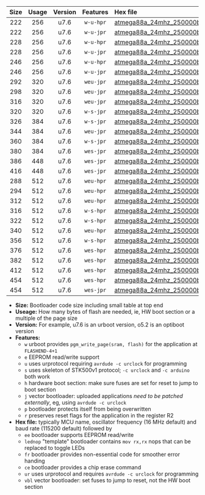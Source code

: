 |Size|Usage|Version|Features|Hex file|
|:-:|:-:|:-:|:-:|:--|
|222|256|u7.6|`w-u-hpr`|[atmega88a_24mhz_250000bps_ur.hex](https://raw.githubusercontent.com/stefanrueger/urboot/main//atmega88a_24mhz_250000bps_ur.hex)|
|222|256|u7.6|`w-u-jpr`|[atmega88a_24mhz_250000bps_ur_vbl.hex](https://raw.githubusercontent.com/stefanrueger/urboot/main//atmega88a_24mhz_250000bps_ur_vbl.hex)|
|228|256|u7.6|`w-u-hpr`|[atmega88a_24mhz_250000bps_lednop_ur.hex](https://raw.githubusercontent.com/stefanrueger/urboot/main//atmega88a_24mhz_250000bps_lednop_ur.hex)|
|228|256|u7.6|`w-u-jpr`|[atmega88a_24mhz_250000bps_lednop_ur_vbl.hex](https://raw.githubusercontent.com/stefanrueger/urboot/main//atmega88a_24mhz_250000bps_lednop_ur_vbl.hex)|
|246|256|u7.6|`w-u-hpr`|[atmega88a_24mhz_250000bps_lednop_fr_ur.hex](https://raw.githubusercontent.com/stefanrueger/urboot/main//atmega88a_24mhz_250000bps_lednop_fr_ur.hex)|
|246|256|u7.6|`w-u-jpr`|[atmega88a_24mhz_250000bps_lednop_fr_ur_vbl.hex](https://raw.githubusercontent.com/stefanrueger/urboot/main//atmega88a_24mhz_250000bps_lednop_fr_ur_vbl.hex)|
|292|320|u7.6|`weu-jpr`|[atmega88a_24mhz_250000bps_ee_ur_vbl.hex](https://raw.githubusercontent.com/stefanrueger/urboot/main//atmega88a_24mhz_250000bps_ee_ur_vbl.hex)|
|298|320|u7.6|`weu-jpr`|[atmega88a_24mhz_250000bps_ee_lednop_ur_vbl.hex](https://raw.githubusercontent.com/stefanrueger/urboot/main//atmega88a_24mhz_250000bps_ee_lednop_ur_vbl.hex)|
|316|320|u7.6|`weu-jpr`|[atmega88a_24mhz_250000bps_ee_lednop_fr_ur_vbl.hex](https://raw.githubusercontent.com/stefanrueger/urboot/main//atmega88a_24mhz_250000bps_ee_lednop_fr_ur_vbl.hex)|
|320|320|u7.6|`w-s-jpr`|[atmega88a_24mhz_250000bps_vbl.hex](https://raw.githubusercontent.com/stefanrueger/urboot/main//atmega88a_24mhz_250000bps_vbl.hex)|
|326|384|u7.6|`w-s-jpr`|[atmega88a_24mhz_250000bps_lednop_vbl.hex](https://raw.githubusercontent.com/stefanrueger/urboot/main//atmega88a_24mhz_250000bps_lednop_vbl.hex)|
|344|384|u7.6|`weu-jpr`|[atmega88a_24mhz_250000bps_ee_lednop_fr_ce_ur_vbl.hex](https://raw.githubusercontent.com/stefanrueger/urboot/main//atmega88a_24mhz_250000bps_ee_lednop_fr_ce_ur_vbl.hex)|
|360|384|u7.6|`w-s-jpr`|[atmega88a_24mhz_250000bps_lednop_fr_vbl.hex](https://raw.githubusercontent.com/stefanrueger/urboot/main//atmega88a_24mhz_250000bps_lednop_fr_vbl.hex)|
|380|384|u7.6|`wes-jpr`|[atmega88a_24mhz_250000bps_ee_vbl.hex](https://raw.githubusercontent.com/stefanrueger/urboot/main//atmega88a_24mhz_250000bps_ee_vbl.hex)|
|386|448|u7.6|`wes-jpr`|[atmega88a_24mhz_250000bps_ee_lednop_vbl.hex](https://raw.githubusercontent.com/stefanrueger/urboot/main//atmega88a_24mhz_250000bps_ee_lednop_vbl.hex)|
|416|448|u7.6|`wes-jpr`|[atmega88a_24mhz_250000bps_ee_lednop_fr_vbl.hex](https://raw.githubusercontent.com/stefanrueger/urboot/main//atmega88a_24mhz_250000bps_ee_lednop_fr_vbl.hex)|
|288|512|u7.6|`weu-hpr`|[atmega88a_24mhz_250000bps_ee_ur.hex](https://raw.githubusercontent.com/stefanrueger/urboot/main//atmega88a_24mhz_250000bps_ee_ur.hex)|
|294|512|u7.6|`weu-hpr`|[atmega88a_24mhz_250000bps_ee_lednop_ur.hex](https://raw.githubusercontent.com/stefanrueger/urboot/main//atmega88a_24mhz_250000bps_ee_lednop_ur.hex)|
|312|512|u7.6|`weu-hpr`|[atmega88a_24mhz_250000bps_ee_lednop_fr_ur.hex](https://raw.githubusercontent.com/stefanrueger/urboot/main//atmega88a_24mhz_250000bps_ee_lednop_fr_ur.hex)|
|316|512|u7.6|`w-s-hpr`|[atmega88a_24mhz_250000bps.hex](https://raw.githubusercontent.com/stefanrueger/urboot/main//atmega88a_24mhz_250000bps.hex)|
|322|512|u7.6|`w-s-hpr`|[atmega88a_24mhz_250000bps_lednop.hex](https://raw.githubusercontent.com/stefanrueger/urboot/main//atmega88a_24mhz_250000bps_lednop.hex)|
|340|512|u7.6|`weu-hpr`|[atmega88a_24mhz_250000bps_ee_lednop_fr_ce_ur.hex](https://raw.githubusercontent.com/stefanrueger/urboot/main//atmega88a_24mhz_250000bps_ee_lednop_fr_ce_ur.hex)|
|356|512|u7.6|`w-s-hpr`|[atmega88a_24mhz_250000bps_lednop_fr.hex](https://raw.githubusercontent.com/stefanrueger/urboot/main//atmega88a_24mhz_250000bps_lednop_fr.hex)|
|376|512|u7.6|`wes-hpr`|[atmega88a_24mhz_250000bps_ee.hex](https://raw.githubusercontent.com/stefanrueger/urboot/main//atmega88a_24mhz_250000bps_ee.hex)|
|382|512|u7.6|`wes-hpr`|[atmega88a_24mhz_250000bps_ee_lednop.hex](https://raw.githubusercontent.com/stefanrueger/urboot/main//atmega88a_24mhz_250000bps_ee_lednop.hex)|
|412|512|u7.6|`wes-hpr`|[atmega88a_24mhz_250000bps_ee_lednop_fr.hex](https://raw.githubusercontent.com/stefanrueger/urboot/main//atmega88a_24mhz_250000bps_ee_lednop_fr.hex)|
|454|512|u7.6|`wes-hpr`|[atmega88a_24mhz_250000bps_ee_lednop_fr_ce.hex](https://raw.githubusercontent.com/stefanrueger/urboot/main//atmega88a_24mhz_250000bps_ee_lednop_fr_ce.hex)|
|454|512|u7.6|`wes-jpr`|[atmega88a_24mhz_250000bps_ee_lednop_fr_ce_vbl.hex](https://raw.githubusercontent.com/stefanrueger/urboot/main//atmega88a_24mhz_250000bps_ee_lednop_fr_ce_vbl.hex)|

- **Size:** Bootloader code size including small table at top end
- **Useage:** How many bytes of flash are needed, ie, HW boot section or a multiple of the page size
- **Version:** For example, u7.6 is an urboot version, o5.2 is an optiboot version
- **Features:**
  + `w` urboot provides `pgm_write_page(sram, flash)` for the application at `FLASHEND-4+1`
  + `e` EEPROM read/write support
  + `u` uses urprotocol requiring `avrdude -c urclock` for programming
  + `s` uses skeleton of STK500v1 protocol; `-c urclock` and `-c arduino` both work
  + `h` hardware boot section: make sure fuses are set for reset to jump to boot section
  + `j` vector bootloader: uploaded applications *need to be patched externally*, eg, using `avrdude -c urclock`
  + `p` bootloader protects itself from being overwritten
  + `r` preserves reset flags for the application in the register R2
- **Hex file:** typically MCU name, oscillator frequency (16 MHz default) and baud rate (115200 default) followed by
  + `ee` bootloader supports EEPROM read/write
  + `lednop` "template" bootloader contains `mov rx,rx` nops that can be replaced to toggle LEDs
  + `fr` bootloader provides non-essential code for smoother error handing
  + `ce` bootloader provides a chip erase command
  + `ur` uses urprotocol and requires `avrdude -c urclock` for programming
  + `vbl` vector bootloader: set fuses to jump to reset, not the HW boot section
